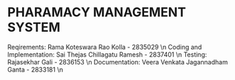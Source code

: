 # PHARAMACY MANAGEMENT SYSTEM
Reqirements: Rama Koteswara Rao Kolla - 2835029 \n
Coding and Implementation: Sai Thejas Chillagatu Ramesh - 2837401 \n
Testing: Rajasekhar Gali - 2836153 \n
Documentation: Veera Venkata Jagannadham Ganta - 2833181 \n
